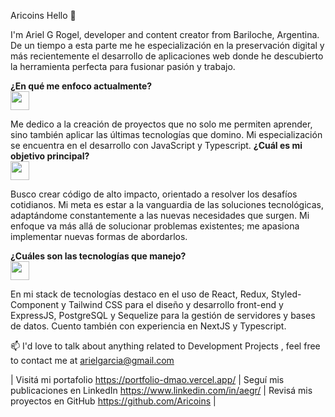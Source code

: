 
Aricoins
Hello 👋

I'm Ariel G Rogel, developer and content creator from Bariloche, Argentina. De un tiempo a esta parte me he especialización en la preservación digital y más recientemente el desarrollo de aplicaciones web donde he descubierto la herramienta perfecta para fusionar pasión y trabajo.

<b>¿En qué me enfoco actualmente?</b><br>
<img src="https://github.com/Aricoins/Aricoins/assets/95644790/1a09039d-2980-4295-9d40-e95608f7878b" width="30" height="30">


Me dedico a la creación de proyectos que no solo me permiten aprender, sino también aplicar las últimas tecnologías que domino. Mi especialización se encuentra en el desarrollo con JavaScript y Typescript.
<b>¿Cuál es mi objetivo principal?</b><br>
<img src="https://github.com/Aricoins/Aricoins/assets/95644790/055c869e-5f36-45eb-86c7-8f6eafe76194" width="30" height="30">


Busco crear código de alto impacto, orientado a resolver los desafíos cotidianos. Mi meta es estar a la vanguardia de las soluciones tecnológicas, adaptándome constantemente a las nuevas necesidades que surgen. Mi enfoque va más allá de solucionar problemas existentes; me apasiona implementar nuevas formas de abordarlos.

<b>¿Cuáles son las tecnologías que manejo?</b> <br>
<img src="https://github.com/Aricoins/Aricoins/assets/95644790/aa5b04cf-f6fc-406d-93c1-4a65f14a1a1b" width="30" height="30">

En mi stack de tecnologías destaco en el uso de React, Redux, Styled-Component y Tailwind CSS para el diseño y desarrollo front-end y ExpressJS, PostgreSQL y Sequelize para la gestión de servidores y bases de datos. Cuento también con experiencia en NextJS y Typescript.

📫 I'd love to talk about anything related to Development Projects , feel free to contact me at arielgarcia@gmail.com

| Visitá mi portafolio https://portfolio-dmao.vercel.app/ | Seguí mis publicaciones en LinkedIn https://www.linkedin.com/in/aegr/ | Revisá mis proyectos en GitHub https://github.com/Aricoins |


